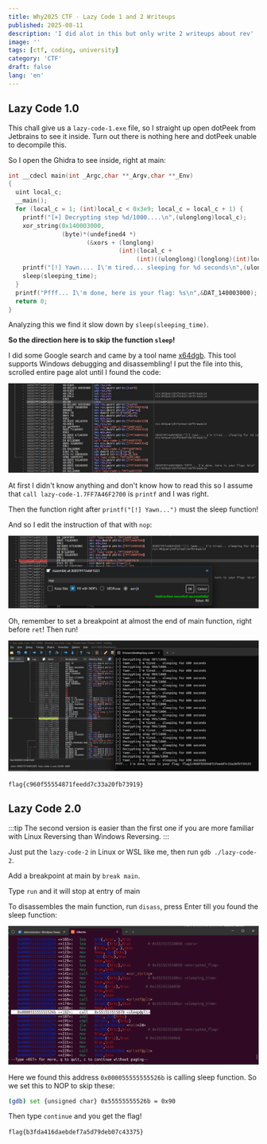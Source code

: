 ```yaml
---
title: Why2025 CTF - Lazy Code 1 and 2 Writeups
published: 2025-08-11
description: 'I did alot in this but only write 2 writeups about rev'
image: ''
tags: [ctf, coding, university]
category: 'CTF'
draft: false 
lang: 'en'
---
```


## Lazy Code 1.0

This chall give us a `lazy-code-1.exe` file, so I straight up open dotPeek from Jetbrains to see it inside. Turn out there is nothing here and dotPeek unable to decompile this.

So I open the Ghidra to see inside, right at main:

```c
int __cdecl main(int _Argc,char **_Argv,char **_Env)
{
  uint local_c;
  __main();
  for (local_c = 1; (int)local_c < 0x3e9; local_c = local_c + 1) {
    printf("[+] Decrypting step %d/1000....\n",(ulonglong)local_c);
    xor_string(0x140003000,
               (byte)*(undefined4 *)
                      (&xors + (longlong)
                               (int)(local_c +
                                    (int)((ulonglong)(longlong)(int)local_c / 0x1b) * -0x1b) * 4) );
    printf("[!] Yawn.... I\'m tired... sleeping for %d seconds\n",(ulonglong)sleeping_time);
    sleep(sleeping_time);
  }
  printf("Pfff... I\'m done, here is your flag: %s\n",&DAT_140003000);
  return 0;
}
```

Analyzing this we find it slow down by `sleep(sleeping_time)`.

**So the direction here is to skip the function `sleep`!**

I did some Google search and came by a tool name [x64dgb](https://x64dbg.com/). This tool supports Windows debugging and disassembling! I put the file into this, scrolled entire page alot until I found the code:

![Source code in x64dbg](./lazy-code-1-1.png)

At first I didn't know anything and don't know how to read this so I assume that `call lazy-code-1.7FF7A46F2700` is `printf` and I was right.

Then the function right after `printf("[!] Yawn...")` must the sleep function!

And so I edit the instruction of that with `nop`:

![Set to NOP](./lazy-code-1-2.png)

Oh, remember to set a breakpoint at almost the end of main function, right before `ret`! Then run!

![Finished](./lazy-code-1-3.png)

`flag{c960f55554871feedd7c33a20fb73919}`

## Lazy Code 2.0

:::tip
The second version is easier than the first one if you are more familiar with Linux Reversing than Windows Reversing.
:::

Just put the `lazy-code-2` in Linux or WSL like me, then run `gdb ./lazy-code-2`.

Add a breakpoint at main by `break main`.

Type `run` and it will stop at entry of main

To disassembles the main function, run `disass`, press Enter till you found the sleep function:

![Disassembles the main function](./lazy-code-2-1.png)

Here we found this address `0x000055555555526b` is calling sleep function. So we set this to NOP to skip these:

```bash
(gdb) set {unsigned char} 0x55555555526b = 0x90
```

Then type `continue` and you get the flag!

`flag{b3fda416daebdef7a5d79deb07c43375}`
